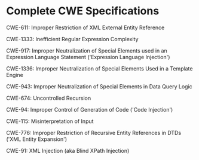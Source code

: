 

# Complete CWE Specifications

CWE-611: Improper Restriction of XML External Entity Reference

CWE-1333: Inefficient Regular Expression Complexity

CWE-917: Improper Neutralization of Special Elements used in an Expression Language Statement ('Expression Language Injection')

CWE-1336: Improper Neutralization of Special Elements Used in a Template Engine

CWE-943: Improper Neutralization of Special Elements in Data Query Logic

CWE-674: Uncontrolled Recursion

CWE-94: Improper Control of Generation of Code ('Code Injection')

CWE-115: Misinterpretation of Input

CWE-776: Improper Restriction of Recursive Entity References in DTDs ('XML Entity Expansion')

CWE-91: XML Injection (aka Blind XPath Injection)
